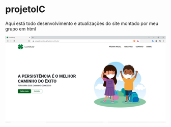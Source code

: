 # projetoIC

Aqui está todo desenvolvimento e atualizações do site montado por meu grupo em html

<img src="README/projeto.png" class="text-align-center">
